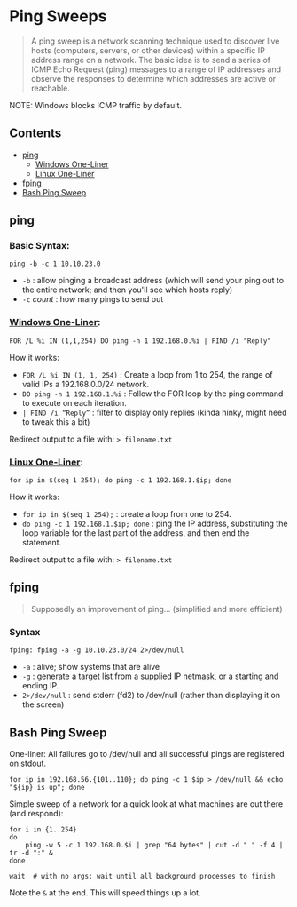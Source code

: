 # Ping Sweeps

> A ping sweep is a network scanning technique used to discover live hosts (computers, servers, or other devices) within a specific IP address range on a network. The basic idea is to send a series of ICMP Echo Request (ping) messages to a range of IP addresses and observe the responses to determine which addresses are active or reachable.

NOTE: Windows blocks ICMP traffic by default.

## Contents
- [ping](#ping)
  - [Windows One-Liner](#windows-one-liner)
  - [Linux One-Liner](#linux-one-liner)
- [fping](#fping)
- [Bash Ping Sweep](#bash-ping-sweep)

## ping

### Basic Syntax:
```
ping -b -c 1 10.10.23.0
```
- `-b` : allow pinging a broadcast address (which will send your ping out to the entire network; and then you'll see which hosts reply)
- `-c` *count* : how many pings to send out

### [Windows One-Liner](https://smallbusiness.chron.com/ping-ip-addresses-lan-68381.html):
```
FOR /L %i IN (1,1,254) DO ping -n 1 192.168.0.%i | FIND /i "Reply"
```

How it works:
- `FOR /L %i IN (1, 1, 254)` : Create a loop from 1 to 254, the range of valid IPs a 192.168.0.0/24 network.
- `DO ping -n 1 192.168.1.%i` : Follow the FOR loop by the ping command to execute on each iteration.
- `| FIND /i “Reply”` : filter to display only replies (kinda hinky, might need to tweak this a bit)

Redirect output to a file with: `> filename.txt`

### [Linux One-Liner](https://smallbusiness.chron.com/ping-ip-addresses-lan-68381.html):
```
for ip in $(seq 1 254); do ping -c 1 192.168.1.$ip; done
```

How it works:
- `for ip in $(seq 1 254);` : create a loop from one to 254.
- `do ping -c 1 192.168.1.$ip; done` : ping the IP address, substituting the loop variable for the last part of the address, and then end the statement.

Redirect output to a file with: `> filename.txt`

## fping
> Supposedly an improvement of ping... (simplified and more efficient)

### Syntax
```
fping: fping -a -g 10.10.23.0/24 2>/dev/null
```
- `-a`  : alive; show systems that are alive
- `-g` : generate a target list from a supplied IP netmask, or a starting and ending IP.
- `2>/dev/null` : send stderr (fd2) to /dev/null (rather than displaying it on the screen)

## Bash Ping Sweep

One-liner: All failures go to /dev/null and all successful pings are registered on stdout.
```
for ip in 192.168.56.{101..110}; do ping -c 1 $ip > /dev/null && echo "${ip} is up"; done
```

Simple sweep of a network for a quick look at what machines are out there (and respond):
```
for i in {1..254}
do
    ping -w 5 -c 1 192.168.0.$i | grep "64 bytes" | cut -d " " -f 4 | tr -d ":" &
done

wait  # with no args: wait until all background processes to finish
```
Note the `&` at the end. This will speed things up a lot.
